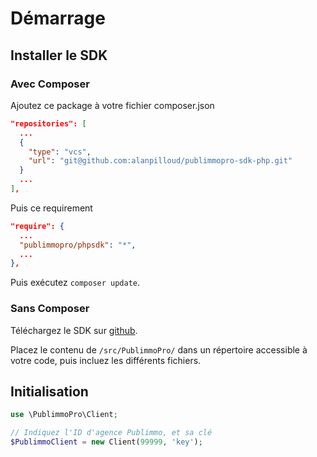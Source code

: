 # Démarrage

## Installer le SDK

### Avec Composer

Ajoutez ce package à votre fichier composer.json

```json
"repositories": [
  ...
  {
    "type": "vcs",
    "url": "git@github.com:alanpilloud/publimmopro-sdk-php.git"
  }
  ...
],
```

Puis ce requirement

```json
"require": {
  ...
  "publimmopro/phpsdk": "*",
  ...
},
```

Puis exécutez `composer update`.

### Sans Composer

Téléchargez le SDK sur [github](https://github.com/alanpilloud/publimmopro-sdk-php).

Placez le contenu de `/src/PublimmoPro/` dans un répertoire accessible à votre code, puis incluez les différents fichiers.

## Initialisation

```php
use \PublimmoPro\Client;

// Indiquez l'ID d'agence Publimmo, et sa clé
$PublimmoClient = new Client(99999, 'key');
```

